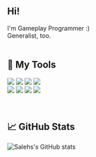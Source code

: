 <h2>Hi!</h2>
I'm Gameplay Programmer :) <br>
Generalist, too. <br>

<br>
<h2>🔧 My Tools</h2>

![](https://img.shields.io/badge/Game&nbsp;Engine-Unity-informational?style=for-the-badge&logo=Unity&logoColor=white&color=2bbc8a)
![](https://img.shields.io/badge/IDE-Visual&nbsp;Studio-informational?style=for-the-badge&logo=VisualStudio&logoColor=white&color=2bbc8a)
![](https://img.shields.io/badge/Language-CSharp-informational?style=for-the-badge&logo=CSharp&logoColor=white&color=2bbc8a)
![](https://img.shields.io/badge/Version&nbsp;Control-Github-informational?style=for-the-badge&logo=GitHub&logoColor=white&color=2bbc8a)
<br>
![](https://img.shields.io/badge/3D-Maya-informational?style=for-the-badge&logo=Autodesk&logoColor=white&color=2bbc8a)
![](https://img.shields.io/badge/Texture-Substance&nbsp;Painter-informational?style=for-the-badge&logo=Adobe&logoColor=white&color=2bbc8a)
![](https://img.shields.io/badge/Render-Keyshot-informational?style=for-the-badge&logo=Render&logoColor=white&color=2bbc8a)
![](https://img.shields.io/badge/2D-Photoshop-informational?style=for-the-badge&logo=AdobePhotoshop&logoColor=white&color=2bbc8a)

<br>
<h2>📈 GitHub Stats</h2>
  
![Salehs's GitHub stats](https://github-readme-stats.vercel.app/api?username=salehb02&theme=dark&show_icons=true)
